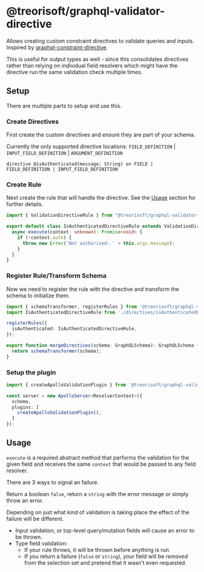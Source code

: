 # @treorisoft/graphql-validator-directive

Allows creating custom constraint directives to validate queries and inputs. Inspired by [graphql-constraint-directive](https://github.com/confuser/graphql-constraint-directive).

This is useful for output types as well - since this consolidates directives rather than relying on individual field resolvers which might have the directive run the same validation check multiple times.

## Setup

There are multiple parts to setup and use this.

### Create Directives

First create the custom directives and ensure they are part of your schema.

Currently the only supported directive locations: `FIELD_DEFINITION` | `INPUT_FIELD_DEFINITION` | `ARGUMENT_DEFINITION`

```gql
directive @isAuthenticated(message: String) on FIELD | FIELD_DEFINITION | INPUT_FIELD_DEFINITION
```

### Create Rule

Next create the rule that will handle the directive. See the [Usage](#usage) section for further details.

```ts
import { ValidationDirectiveRule } from "@treorisoft/graphql-validator-directive";

export default class IsAuthenticatedDirectiveRule extends ValidationDirectiveRule<Record<string, any>, any, unknown> {
  async execute(context: unknown): Promise<void> {
    if (!context.auth) {
      throw new Error('Not authorized: ' + this.args.message);
    }
  }  
}
```

### Register Rule/Transform Schema

Now we need to register the rule with the directive and transform the schema to initialize them.

```ts
import { schemaTransformer, registerRules } from '@treorisoft/graphql-validator-directive';
import IsAuthenticatedDirectiveRule from './directives/isAuthenticatedRule';

registerRules({
  isAuthenticated: IsAuthenticatedDirectiveRule,
});

export function mergeDirectives(schema: GraphQLSchema): GraphQLSchema {
  return schemaTransformer(schema);
}
```

### Setup the plugin

```ts
import { createApolloValidationPlugin } from '@treorisoft/graphql-validator-directive';

const server = new ApolloServer<ResolverContext>({
  schema,
  plugins: [
    createApolloValidationPlugin(),
  ]
});
```

## Usage

`execute` is a required abstract method that performs the validation for the given field and receives the same `context` that would be passed to any field resolver.

There are 3 ways to signal an failure.

Return a boolean `false`, return a `string` with the error message or simply throw an error.

Depending on just what kind of validation is taking place the effect of the failure will be different.

- Input validation, or top-level query/mutation fields will cause an error to be thrown.
- Type field validation:
  - If your rule throws, it will be thrown before anything is run
  - If you return a failure (`false` or `string`), your field will be _removed_ from the selection set and pretend that it wasn't even requested.